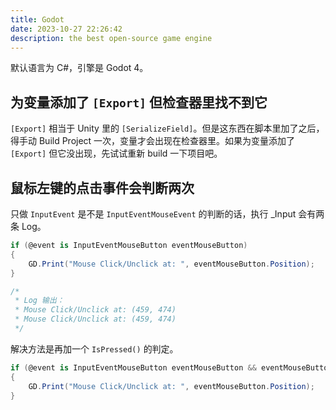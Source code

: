 ```yaml
---
title: Godot
date: 2023-10-27 22:26:42
description: the best open-source game engine
---
```


默认语言为 C#，引擎是 Godot 4。

## 为变量添加了 `[Export]` 但检查器里找不到它

`[Export]` 相当于 Unity 里的 `[SerializeField]`。但是这东西在脚本里加了之后，得手动 Build Project 一次，变量才会出现在检查器里。如果为变量添加了 `[Export]` 但它没出现，先试试重新 build 一下项目吧。

## 鼠标左键的点击事件会判断两次

只做 `InputEvent` 是不是 `InputEventMouseEvent` 的判断的话，执行 _Input 会有两条 Log。

```csharp
if (@event is InputEventMouseButton eventMouseButton)
{
    GD.Print("Mouse Click/Unclick at: ", eventMouseButton.Position);
}

/*
 * Log 输出：
 * Mouse Click/Unclick at: (459, 474)
 * Mouse Click/Unclick at: (459, 474)
 */
```

解决方法是再加一个 `IsPressed()` 的判定。

```csharp
if (@event is InputEventMouseButton eventMouseButton && eventMouseButton.IsPressed())
{
    GD.Print("Mouse Click/Unclick at: ", eventMouseButton.Position);
}
```

